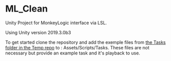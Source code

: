 # ML_Clean
Unity Project for MonkeyLogic interface via LSL. 

Using Unity version 2019.3.0b3

To get started clone the repository and add the exemple files from [the Tasks folder in the Temp repo](https://github.com/Doug1983/Temp) to : Assets/Scripts/Tasks. These files are not necessary but provide an example task and it's playback to use. 







